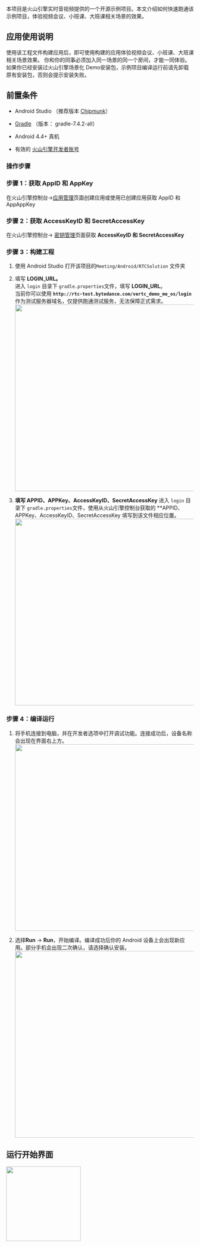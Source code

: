 本项目是火山引擎实时音视频提供的一个开源示例项目。本文介绍如何快速跑通该示例项目，体验视频会议、小班课、大班课相关场景的效果。

## 应用使用说明

使用该工程文件构建应用后，即可使用构建的应用体验视频会议、小班课、大班课相关场景效果。
你和你的同事必须加入同一场景的同一个房间，才能一同体验。
如果你已经安装过火山引擎场景化 Demo安装包，示例项目编译运行前请先卸载原有安装包，否则会提示安装失败。

## 前置条件

- Android Studio （推荐版本 [Chipmunk](https://developer.android.com/studio/releases)）


- [Gradle](https://gradle.org/releases/) （版本： gradle-7.4.2-all）


- Android 4.4+ 真机


- 有效的 [火山引擎开发者账号](https://console.volcengine.com/auth/login)


### 操作步骤

### **步骤 1：获取 AppID 和 AppKey**

在火山引擎控制台->[应用管理](https://console.volcengine.com/rtc/listRTC)页面创建应用或使用已创建应用获取 AppID 和 AppAppKey

### **步骤 2：获取 AccessKeyID 和 SecretAccessKey**

在火山引擎控制台-> [密钥管理](https://console.volcengine.com/iam/keymanage/)页面获取 **AccessKeyID 和 SecretAccessKey**

### 步骤 3：构建工程

1. 使用 Android Studio 打开该项目的`Meeting/Android/RTCSolution` 文件夹

2. 填写 **LOGIN_URL。** <br>
   进入 `login` 目录下 `gradle.properties`文件，填写 **LOGIN_URL**。<br>
   当前你可以使用 **`http://rtc-test.bytedance.com/vertc_demo_me_os/login`** 作为测试服务器域名，仅提供跑通测试服务，无法保障正式需求。<br>
   <img src="https://github.com/volcengine/RTC_EDU_Demo/blob/master/Android/veRTC_Demo_Android/login/pic/login_url.png" width="500px" >

3. **填写 APPID、APPKey、AccessKeyID、SecretAccessKey**
   进入 `login` 目录下 `gradle.properties`文件，使用从火山引擎控制台获取的 **APPID、APPKey、AccessKeyID、SecretAccessKey 填写到该文件相应位置。<br>
   <img src="https://github.com/volcengine/RTC_EDU_Demo/blob/master/Android/veRTC_Demo_Android/login/pic/app_id.png" width="500px" >
### 步骤 4：编译运行

1. 将手机连接到电脑，并在开发者选项中打开调试功能。连接成功后，设备名称会出现在界面右上方。<br>
   <img src="https://lf3-volc-editor.volccdn.com/obj/volcfe/sop-public/upload_a6621b8cb6b615378c306d026e0de317" width="500px" >

2. 选择**Run** -> **Run**，开始编译。编译成功后你的 Android 设备上会出现新应用。部分手机会出现二次确认，请选择确认安装。
   <img src="https://lf3-volc-editor.volccdn.com/obj/volcfe/sop-public/upload_b882b65e75cc7406c1d8f2e2beebbf0a" width="500px" >

## 运行开始界面
<img src="https://lf6-volc-editor.volccdn.com/obj/volcfe/sop-public/upload_37abcf3600012d35d7b2e2b144fd35b0" width="200px" >